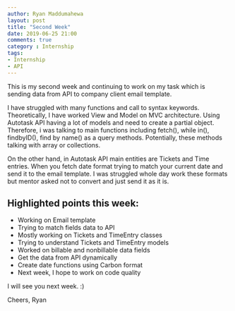 ```yaml
---
author: Ryan Maddumahewa
layout: post
title: "Second Week"
date: 2019-06-25 21:00
comments: true
category : Internship
tags:
- Internship
- API
---
```


This is my second week and continuing to work on my task which is sending data from API to company client email template.

I have struggled with many functions and call to syntax keywords. Theoretically, I have worked View and Model on MVC architecture. Using Autotask API having a lot of models and need to create a partial object. Therefore, i was talking to main functions including fetch(), while in(), findbyID(), find by name() as a query methods. Potentially, these methods talking with array or collections. 

On the other hand, in Autotask API main entities are Tickets and Time entries. When you fetch date format trying to match your current date and send it to the email template. I was struggled whole day work these formats but mentor asked not to convert and just send it as it is.  

## Highlighted points this week:

 * Working on Email template 
 * Trying to match fields data to API 
 * Mostly working on Tickets and TimeEntry classes 
 * Trying to understand Tickets and TimeEntry models
 * Worked on billable and nonbillable data fields 
 * Get the data from API dynamically
 * Create date functions using Carbon format
 * Next week, I hope to work on code quality

I will see you next week. :) 

Cheers,
Ryan
